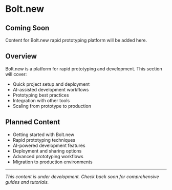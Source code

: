 # Bolt.new

## Coming Soon

Content for Bolt.new rapid prototyping platform will be added here.

## Overview

Bolt.new is a platform for rapid prototyping and development. This section will cover:

- Quick project setup and deployment
- AI-assisted development workflows
- Prototyping best practices
- Integration with other tools
- Scaling from prototype to production

## Planned Content

- Getting started with Bolt.new
- Rapid prototyping techniques
- AI-powered development features
- Deployment and sharing options
- Advanced prototyping workflows
- Migration to production environments

---

*This content is under development. Check back soon for comprehensive guides and tutorials.*
